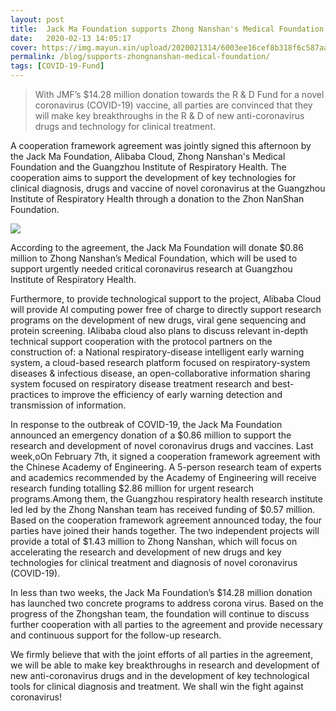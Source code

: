 ```yaml
---
layout: post
title:  Jack Ma Foundation supports Zhong Nanshan's Medical Foundation to accelerate the breakthrough of key technologies for clinical diagnosis of coronavirus
date:   2020-02-13 14:05:17
cover: https://img.mayun.xin/upload/2020021314/6003ee16cef8b318f6c587aad88bc2ee.png
permalink: /blog/supports-zhongnanshan-medical-foundation/
tags: [COVID-19-Fund]
---
```


> With JMF’s $14.28 million donation towards the R & D Fund for a novel coronavirus (COVID-19) vaccine, all parties are convinced that they will make key breakthroughs in the R & D of new anti-coronavirus drugs and technology for clinical treatment.

A cooperation framework agreement was jointly signed this afternoon by the Jack Ma Foundation, Alibaba Cloud, Zhong Nanshan's Medical Foundation and the Guangzhou Institute of Respiratory Health. The cooperation aims to support the development of key technologies for clinical diagnosis, drugs and vaccine of novel coronavirus at the Guangzhou Institute of Respiratory Health through a donation to the Zhon NanShan Foundation.

![](https://img.mayun.xin/upload/2020031516/b61fa39947381a7e0bcca38df19dc6b6.jpeg)

According to the agreement, the Jack Ma Foundation will donate $0.86 million to Zhong Nanshan’s Medical Foundation, which will be used to support urgently needed critical coronavirus research at Guangzhou Institute of Respiratory Health.

Furthermore, to provide technological support to the project,  Alibaba Cloud will provide AI computing power free of charge to directly support research programs on the development of new drugs, viral gene sequencing and protein screening. IAlibaba cloud also plans to discuss relevant in-depth technical support cooperation with the protocol partners on the construction of: a National respiratory-disease intelligent early warning system, a cloud-based research platform focused on respiratory-system diseases & infectious disease, an open-collaborative information sharing system focused on respiratory disease treatment research and best-practices to improve the efficiency of early warning detection and transmission of information.

In response to the outbreak of COVID-19, the Jack Ma Foundation announced an emergency donation of a $0.86 million to support the research and development of novel coronavirus drugs and vaccines. Last week,oOn February 7th, it signed a cooperation framework agreement with the Chinese Academy of Engineering. A 5-person research team of experts and academics recommended by the Academy of Engineering will receive research funding totalling $2.86 million for urgent research programs.Among them, the Guangzhou respiratory health research institute led  led by the Zhong Nanshan team has received funding of $0.57 million. Based on the cooperation framework agreement announced today, the four parties have joined their hands together. The two independent projects will provide a total of $1.43 million to Zhong Nanshan, which will focus on accelerating the research and development of new drugs and key technologies for clinical treatment and diagnosis of novel coronavirus (COVID-19).

In less than two weeks, the Jack Ma Foundation’s $14.28 million donation has launched two concrete programs to address corona virus. Based on the progress of the Zhongshan team, the foundation will continue to discuss further cooperation with all parties to the agreement and provide necessary and continuous support for the follow-up research.

We firmly believe that with the joint efforts of all parties in the agreement, we will be able to make key breakthroughs in research and  development of new anti-coronavirus drugs and in the development of key technological tools for clinical diagnosis and treatment. We shall win the fight against coronavirus!